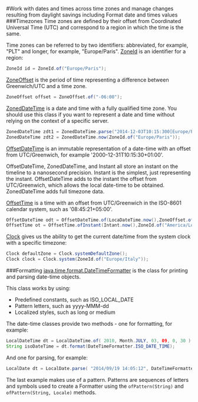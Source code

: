 #Work with dates and times across time zones and manage changes resulting from daylight savings including Format date and times values
###Timezones
Time zones are defined by their offset from Coordinated Universal Time (UTC) and correspond to a region in which the time is the same.

Time zones can be referred to by two identifiers: abbreviated, for example, "PLT" and longer, for example, "Europe/Paris".
[ZoneId](https://docs.oracle.com/javase/8/docs/api/java/time/ZoneId.html) is an identifier for a region:
````java
ZoneId id = ZoneId.of("Europe/Paris");
````
[ZoneOffset](https://docs.oracle.com/javase/8/docs/api/java/time/ZoneOffset.html) is the period of time representing a difference between Greenwich/UTC and a time zone.
````java
ZoneOffset offset = ZoneOffset.of("-06:00");
````
[ZonedDateTime](https://docs.oracle.com/javase/8/docs/api/java/time/ZonedDateTime.html) is a date and time with a fully qualified time zone. You should use this class if you want to represent a date and time without relying on the context of a specific server.  
````java
ZonedDateTime zdt1 = ZonedDateTime.parse("2014-12-03T10:15:300[Europe/Paris]");//2014-12-03T10:15:300Z[Europe/Dublin]
ZonedDateTime zdt2 = ZonedDateTime.now(ZoneId.of("Europe/Paris"));
````
[OffsetDateTime](https://docs.oracle.com/javase/8/docs/api/java/time/OffsetDateTime.html) is an immutable representation of a date-time with an offset from UTC/Greenwich, for example '2000-12-31T10:15:30+01:00'.

OffsetDateTime, ZonedDateTime, and Instant all store an instant on the timeline to a nanosecond precision. Instant is the simplest, just representing the instant. OffsetDateTime adds to the instant the offset from UTC/Greenwich, which allows the local date-time to be obtained. ZonedDateTime adds full timezone data.

[OffsetTime](https://docs.oracle.com/javase/8/docs/api/java/time/OffsetTime.html) is a time with an offset from UTC/Greenwich in the ISO-8601 calendar system, such as '08:45:21+05:00'.
````java
OffsetDateTime odt = OffsetDateTime.of(LocaDateTime.now(),ZoneOffset.of("-4")); //2015-05-22T23:42:20.101-06:00
OffsetTime ot = OffsetTime.ofInstant(Intant.now(),ZoneId.of("America/Los_Angeles")); //22:42:20.101-07:00
````

[Clock](http://docs.oracle.com/javase/8/docs/api/java/time/Clock.html) gives us the ability to get the current date/time from the system clock with a specific timezone:
````java
Clock defaultZone = Clock.systemDefaultZone();
Clock clock = Clock.system(ZoneId.of("Europe/Italy"));
````

###Formatting
[java.time.format.DateTimeFormatter](http://docs.oracle.com/javase/8/docs/api/java/time/format/DateTimeFormatter.html) is the class for printing and parsing date-time objects.

This class works by using:
* Predefined constants, such as ISO_LOCAL_DATE
* Pattern letters, such as yyyy-MMM-dd
* Localized styles, such as long or medium

The date-time classes provide two methods - one for formatting, for example:
````java
LocalDateTime dt = LocalDateTime.of( 2010, Month.JULY, 03, 09, 0, 30 );
String isoDateTime = dt.format(DateTimeFormatter.ISO_DATE_TIME);
````
And one for parsing, for example:
````java
LocalDate dt = LocalDate.parse( "2014/09/19 14:05:12", DateTimeFormatter.ofPattern( "yyyy/MM/dd kk:mm:ss" ) );
````
The last example makes use of a pattern. Patterns are sequences of letters and symbols used to create a Formatter using the `ofPattern(String)` and `ofPattern(String, Locale)` methods.
